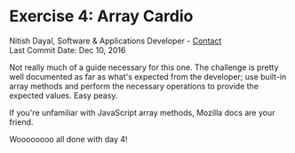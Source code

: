 # Exercise 4: Array Cardio
Nitish Dayal, Software & Applications Developer - [Contact](http://nitishdayal.me)  
Last Commit Date: Dec 10, 2016

Not really much of a guide necessary for this one. The challenge is pretty
well documented as far as what's expected from the developer; use
built-in array methods and perform the necessary operations to provide
the expected values. Easy peasy.

If you're unfamiliar with JavaScript array methods, Mozilla docs are your
friend.

Woooooooo all done with day 4!